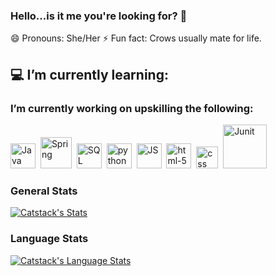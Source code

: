 ### Hello...is it me you're looking for? 👋

😄 Pronouns: She/Her
⚡ Fun fact: Crows usually mate for life.

## 💻 I’m currently learning:
### I’m currently working on upskilling the following:
<img src="https://i.imgur.com/FI6zNOd.png" width="40px" alt="Java"/> &nbsp;<img src="https://i.imgur.com/s9UZ2zj.png" width="50px" alt="Spring"/> &nbsp;<img src="https://i.imgur.com/p0iInfp.png" width="40px" alt="SQL"/> &nbsp;<img src="https://i.imgur.com/Gt41wVy.png" width="40px" alt="python" /> &nbsp;<img src="https://i.imgur.com/o0GEoUG.png" width="40px" alt="JS"/> &nbsp;<img src="https://i.imgur.com/TSZVG5g.png" width="40px" alt="html-5" /> &nbsp;<img src="https://i.imgur.com/9xbG6Ox.png" width="35px" alt="css"/> &nbsp;<img src="https://i.imgur.com/1z0WLUq.png" width="70px" alt="Junit"/>

### General Stats
[![Catstack's Stats](https://github-readme-stats.vercel.app/api/?username=catstacks&count_private=true&theme=tokyonight&showicons=true)]()

### Language Stats
[![Catstack's Language Stats](https://github-readme-stats.vercel.app/api/top-langs/?username=catstacks&langs_count=5&theme=tokyonight)]()
